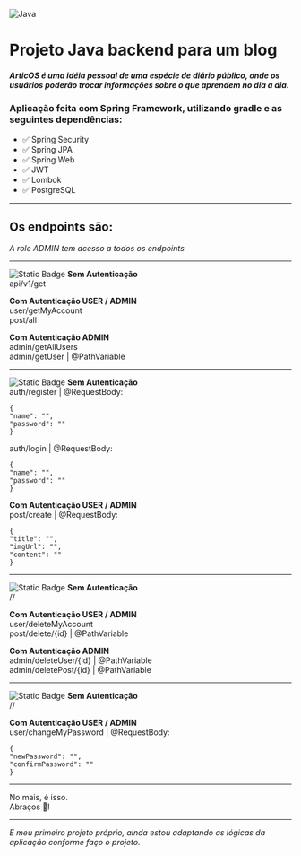 ![Java](https://img.shields.io/badge/Spring_Framework-Java-orange?style=for-the-badge&logo=springboot
)

# Projeto Java backend para um blog

##### **ArticOS** é uma idéia pessoal de uma espécie de diário público, onde os usuários poderão trocar informações sobre o que aprendem no dia a dia.

### Aplicação feita com Spring Framework, utilizando gradle e as seguintes dependências:
- ✅ Spring Security
- ✅ Spring JPA
- ✅ Spring Web
- ✅ JWT
- ✅ Lombok
- ✅ PostgreSQL
---  

## Os endpoints são: 
_A role ADMIN tem acesso a todos os endpoints_

---
![Static Badge](https://img.shields.io/badge/GET-green?style=flat-square) 
**Sem Autenticação**  
api/v1/get  

**Com Autenticação USER / ADMIN**  
user/getMyAccount  
post/all

**Com Autenticação ADMIN**  
admin/getAllUsers  
admin/getUser | @PathVariable  
  
---  

![Static Badge](https://img.shields.io/badge/POST-yellow?style=flat-square)
**Sem Autenticação**  
auth/register | @RequestBody:
```
{
"name": "",
"password": ""
}
```
auth/login | @RequestBody:
```
{
"name": "",
"password": ""
}
``` 
**Com Autenticação USER / ADMIN**  
post/create | @RequestBody: 
```
{
"title": "",
"imgUrl": "",
"content": ""
}
```  
---
![Static Badge](https://img.shields.io/badge/DELETE-red?style=flat-square)
**Sem Autenticação**  
//

**Com Autenticação USER / ADMIN**  
user/deleteMyAccount  
post/delete/{id} | @PathVariable


**Com Autenticação ADMIN**  
admin/deleteUser/{id} | @PathVariable  
admin/deletePost/{id} | @PathVariable  

---
![Static Badge](https://img.shields.io/badge/PUT-blue?style=flat-square)
**Sem Autenticação**  
//

**Com Autenticação USER / ADMIN**  
user/changeMyPassword | @RequestBody:
```
{
"newPassword": "",
"confirmPassword": ""
}
```  
--- 

No mais, é isso.  
Abraços 🤘!

---
_É meu primeiro projeto próprio, ainda estou adaptando as lógicas da aplicação conforme faço o projeto._
